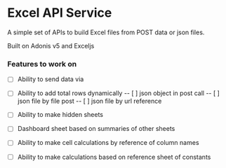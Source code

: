 # Excel API Service

A simple set of APIs to build Excel files from POST data or json files.

Built on Adonis v5 and Exceljs

### Features to work on
- [ ] Ability to send data via 
- [ ] Ability to add total rows dynamically
-- [ ] json object in post call
-- [ ] json file by file post
-- [ ] json file by url reference
- [ ] Ability to make hidden sheets
- [ ] Dashboard sheet based on summaries of other sheets
- [ ] Ability to make cell calculations by reference of column names
- [ ] Ability to make calculations based on reference sheet of constants

